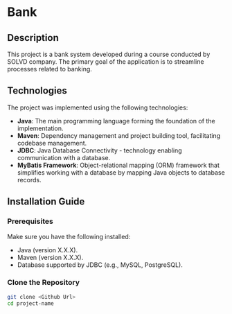# Bank

## Description
This project is a bank system developed during a course conducted by SOLVD company. The primary goal of the application is to streamline processes related to banking.

## Technologies
The project was implemented using the following technologies:

- **Java**: The main programming language forming the foundation of the implementation.
- **Maven**: Dependency management and project building tool, facilitating codebase management.
- **JDBC**: Java Database Connectivity - technology enabling communication with a database.
- **MyBatis Framework**: Object-relational mapping (ORM) framework that simplifies working with a database by mapping Java objects to database records.

## Installation Guide
### Prerequisites
Make sure you have the following installed:

- Java (version X.X.X).
- Maven (version X.X.X).
- Database supported by JDBC (e.g., MySQL, PostgreSQL).

### Clone the Repository
```bash
git clone <Github Url>
cd project-name
